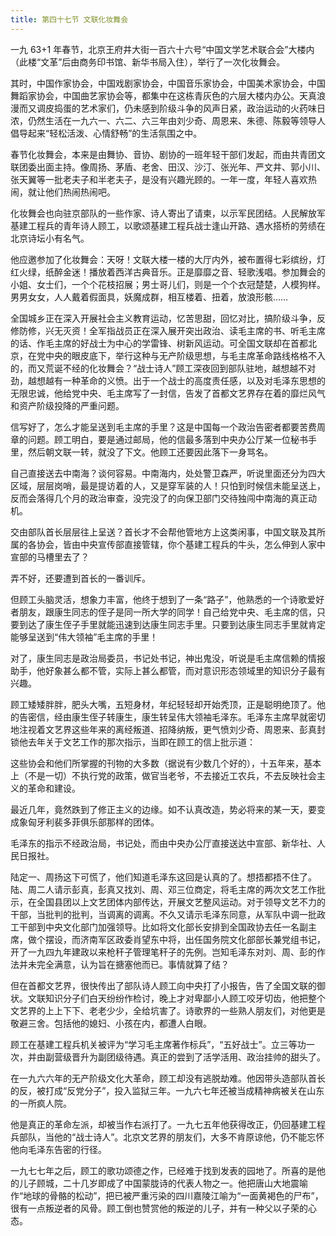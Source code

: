 ```yaml
---
title: 第四十七节 文联化妆舞会
---
```


一九 63+1 年春节，北京王府井大街一百六十六号“中国文学艺术联合会”大楼内（此楼“文革”后由商务印书馆、新华书局入住），举行了一次化妆舞会。

其时，中国作家协会，中国戏剧家协会，中国音乐家协会，中国美术家协会，中国舞蹈家协会，中国曲艺家协会等，都集中在这栋青灰色的六层大楼内办公。天真浪漫而又调皮捣蛋的艺术家们，仍未感到阶级斗争的风声日紧，政治运动的火药味日浓，仍然生活在一九六一、六二、六三年由刘少奇、周恩来、朱德、陈毅等领导人倡导起来“轻松活泼、心情舒畅”的生活氛围之中。

春节化妆舞会，本来是由舞协、音协、剧协的一班年轻干部们发起，而由共青团文联团委出面主持。像周扬、茅盾、老舍、田汉、沙汀、张光年、严文井、郭小川、张天翼等一批老夫子和半老夫子，是没有兴趣光顾的。一年一度，年轻人喜欢热闹，就让他们热闹热闹吧。

化妆舞会也向驻京部队的一些作家、诗人寄出了请柬，以示军民团结。人民解放军基建工程兵的青年诗人顾工，以歌颂基建工程兵战士逢山开路、遇水搭桥的劳绩在北京诗坛小有名气。

他应邀参加了化妆舞会：天呀！文联大楼一楼的大厅内外，被布置得七彩缤纷，灯红火绿，纸醉金迷！播放着西洋古典音乐。正是靡靡之音、轻歌浅唱。参加舞会的小姐、女士们，一个个花枝招展；男士哥儿们，则是一个个衣冠楚楚，人模狗样。男男女女，人人戴着假面具，妖魔成群，相互楼着、扭着，放浪形骸……

全国城乡正在深入开展社会主义教育运动，忆苦思甜，回忆对比，搞阶级斗争，反修防修，兴无灭资！全军指战员正在深入展开突出政治、读毛主席的书、听毛主席的话、作毛主席的好战士为中心的学雷锋、树新风运动。可全国文联却在首都北京，在党中央的眼皮底下，举行这种与无产阶级思想，与毛主席革命路线格格不入的，而又荒诞不经的化妆舞会？“战士诗人”顾工深夜回到部队驻地，越想越不对劲，越想越有一种革命的义愤。出于一个战士的高度责任感，以及对毛泽东思想的无限忠诚，他给党中央、毛主席写了一封信，告发了首都文艺界存在着的靡烂风气和资产阶级投降的严重问题。

信写好了，怎么才能呈送到毛主席的手里？这是中国每一个政治告密者都要苦费周章的问题。顾工明白，要是通过邮局，他的信最多落到中央办公厅某一位秘书手里，然后朝文联一转，就没了下文。他顾工还要因此落下一身骂名。

自己直接送去中南海？谈何容易。中南海内，处处警卫森严，听说里面还分为四大区域，层层岗哨，最是提访着的人，又是穿军装的人！只怕到时候信未能呈送上，反而会落得几个月的政治审查，没完没了的向保卫部门交待独闯中南海的真正动机。

交由部队首长层层往上呈送？首长才不会帮他管地方上这类闲事，中国文联及其所属的各协会，皆由中央宣传部直接管辖，你个基建工程兵的牛头，怎么伸到人家中宣部的马槽里去了？

弄不好，还要遭到首长的一番训斥。

但顾工头脑灵活，想象力丰富，他终于想到了一条“路子”，他熟悉的一个诗歌爱好者朋友，跟康生同志的侄子是同一所大学的同学！自己给党中央、毛主席的信，只要到达了康生侄子手里就能迅速到达康生同志手里。只要到达康生同志手里就肯定能够呈送到“伟大领袖”毛主席的手里！

对了，康生同志是政治局委员，书记处书记，神出鬼没，听说是毛主席信赖的情报助手，他好象甚么都不管，实际上甚么都管，而对意识形态领域里的知识分子最有兴趣。

顾工矮矮胖胖，肥头大嘴，五短身材，年纪轻轻却开始秃顶，正是聪明绝顶了。他的告密信，经由康生侄子转康生，康生转呈伟大领袖毛泽东。毛泽东主席早就密切地注视着文艺界这些年来的离经叛道、招降纳叛，更气愤刘少奇、周恩来、彭真封锁他去年关于文艺工作的那次指示，当即在顾工的信上批示道：

这些协会和他们所掌握的刊物的大多数（据说有少数几个好的），十五年来，基本上（不是一切）不执行党的政策，做官当老爷，不去接近工农兵，不去反映社会主义的革命和建设。

最近几年，竟然跌到了修正主义的边缘。如不认真改造，势必将来的某一天，要变成象匈牙利裴多菲俱乐部那样的团体。

毛泽东的指示不经政治局，书记处，而由中央办公厅直接送达中宣部、新华社、人民日报社。

陆定一、周扬这下可慌了，他们知道毛泽东这回是认真的了。想捂都捂不住了。陆、周二人请示彭真，彭真又找刘、周、邓三位商定，将毛主席的两次文艺工作批示，在全国县团以上文艺团体内部传达，开展文艺整风运动。对于领导文艺不力的干部，当批判的批判，当调离的调离。不久又请示毛泽东同意，从军队中调一批政工干部到中央文化部门加强领导。比如将文化部长安排到全国政协去任一名副主席，做个摆设，而济南军区政委肖望东中将，出任国务院文化部部长兼党组书记，开了一九四九年建政以来枪秆子管理笔秆子的先例。岂知毛泽东对刘、周、彭的作法并未完全满意，认为旨在搪塞他而已。事情就算了结？

但在首都文艺界，很快传出了部队诗人顾工向中央打了小报告，告了全国文联的御状。文联知识分子们白天纷纷作检讨，晚上才对卑鄙小人顾工咬牙切齿，他把整个文艺界的上上下下、老老少少，全给坑害了。诗歌界的一些熟人朋友们，对他更是敬避三舍。包括他的媳妇、小孩在内，都遭人白眼。

顾工在基建工程兵机关被评为“学习毛主席著作标兵”，“五好战士”。立三等功一次，并由副营级晋升为副团级待遇。真正的尝到了活学活用、政治挂帅的甜头了。

在一九六六年的无产阶级文化大革命，顾工却没有逃脱劫难。他因带头造部队首长的反，被打成“反党分子”，投入监狱三年。一九六七年还被当成精神病被关在山东的一所疯人院。

他是真正的革命左派，却被当作右派打了。一九七五年他获得改正，仍回基建工程兵部队，当他的“战士诗人”。北京文艺界的朋友们，大多不肯原谅他，仍不能忘怀他向毛泽东告密的行径。

一九七七年之后，顾工的歌功颂德之作，已经难于找到发表的园地了。所喜的是他的儿子顾城，二十几岁即成了中国蒙胧诗的代表人物之一。他把唐山大地震喻作“地球的骨骼的松动”，把已被严重污染的四川嘉陵江喻为“一面黄褐色的尸布”，很有一点叛逆者的风骨。顾工倒也赞赏他的叛逆的儿子，并有一种父以子荣的心态。
